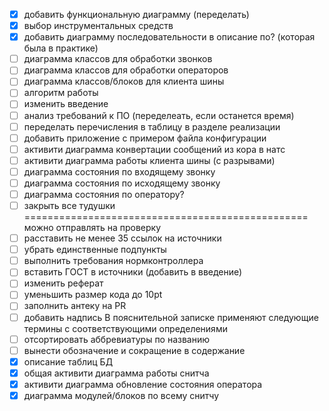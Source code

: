 * [x] добавить функциональную диаграмму (переделать)
* [x] выбор инструментальных средств
* [x] добавить диаграмму последовательности в описание по? (которая была в практике)
* [ ] диаграмма классов для обработки звонков
* [ ] диаграмма классов для обработки операторов
* [ ] диаграмма классов/блоков для клиента шины
* [ ] алгоритм работы 
* [ ] изменить введение
* [ ] анализ требований к ПО (переделеать, если останется время)
* [ ] переделать перечисления в таблицу в разделе реализации
* [ ] добавить приложение с примером файла конфигурации
* [ ] активити диаграмма конвертации сообщений из кора в натс
* [ ] активити диаграмма работы клиента шины (с разрывами)
* [ ] диаграмма состояния по входящему звонку
* [ ] диаграмма состояния по исходящему звонку
* [ ] диаграмма состояния по оператору?
* [ ] закрыть все тудушки
================================================= можно отправлять на проверку
* [ ] расставить не менее 35 ссылок на источники
* [ ] убрать единственные подпункты
* [ ] выполнить требования нормконтроллера
* [ ] вставить ГОСТ в источники (добавить в введение)
* [ ] изменить реферат
* [ ] уменьшить размер кода до 10pt
* [ ] заполнить антеку на PR
* [ ] добавить надпись В пояснительной записке применяют следующие термины с соответствующими определениями
* [ ] отсортировать аббревиатуры по названию
* [ ] вынести обозначение и сокращение в содержание
* [x] описание таблиц БД
* [x] общая активити диаграмма работы снитча
* [x] активити диаграмма обновление состояния оператора
* [x] диаграмма модулей/блоков по всему снитчу
